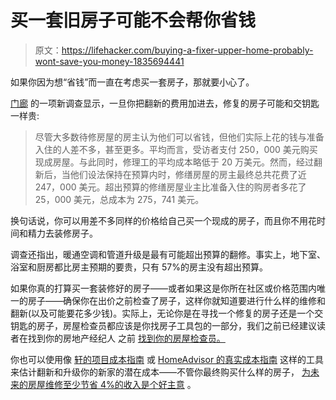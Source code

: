 # 买一套旧房子可能不会帮你省钱

> 原文：<https://lifehacker.com/buying-a-fixer-upper-home-probably-wont-save-you-money-1835694441>

如果你因为想“省钱”而一直在考虑买一套房子，那就要小心了。



[门廊](https://porch.com/resource/turnkey-fixer-upper) 的一项新调查显示，一旦你把翻新的费用加进去，修复的房子可能和交钥匙一样贵:

> 尽管大多数待修房屋的房主认为他们可以省钱，但他们实际上花的钱与准备入住的人差不多，甚至更多。平均而言，受访者支付 250，000 美元购买现成房屋。与此同时，修理工的平均成本略低于 20 万美元。然而，经过翻新后，当他们设法保持在预算内时，修缮房屋的房主最终总共花费了近 247，000 美元。超出预算的修缮房屋业主比准备入住的购房者多花了 25，000 美元，总成本为 275，741 美元。

换句话说，你可以用差不多同样的价格给自己买一个现成的房子，而且你不用花时间和精力去装修房子。

调查还指出，暖通空调和管道升级是最有可能超出预算的翻修。事实上，地下室、浴室和厨房都比房主预期的要贵，只有 57%的房主没有超出预算。

如果你真的打算买一套装修好的房子——或者如果这是你所在社区或价格范围内唯一的房子——确保你在出价之前检查了房子，这样你就知道要进行什么样的维修和翻新(以及可能要花多少钱)。实际上，无论你是在寻找一个修复的房子还是一个交钥匙的房子，房屋检查员都应该是你找房子工具包的一部分，我们之前已经建议读者在找到你的房地产经纪人 之前 [找到你的房屋检查员。](https://lifehacker.com/what-to-look-for-when-buying-a-fixer-upper-house-483022172)

你也可以使用像 [轩的项目成本指南](https://porch.com/project-cost) 或 [HomeAdvisor 的真实成本指南](https://www.homeadvisor.com/cost/) 这样的工具来估计翻新和升级你的新家的潜在成本——不管你最终购买什么样的房子， [为未来的房屋维修至少节省 4%的收入是个好主意](https://twocents.lifehacker.com/you-should-save-4-of-your-new-homes-cost-for-repairs-1832984542) 。